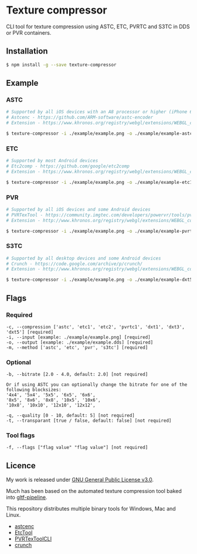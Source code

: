 # Texture compressor

CLI tool for texture compression using ASTC, ETC, PVRTC and S3TC in DDS or PVR containers.

## Installation

```sh
$ npm install -g --save texture-compressor
```

## Example

### ASTC

```sh
# Supported by all iOS devices with an A8 processor or higher (iPhone 6+)
# Astcenc - https://github.com/ARM-software/astc-encoder
# Extension - https://www.khronos.org/registry/webgl/extensions/WEBGL_compressed_texture_astc/

$ texture-compressor -i ./example/example.png -o ./example/example-astc.dds -m astc -c astc
```

### ETC

```sh
# Supported by most Android devices
# Etc2comp - https://github.com/google/etc2comp
# Extension - https://www.khronos.org/registry/webgl/extensions/WEBGL_compressed_texture_etc/

$ texture-compressor -i ./example/example.png -o ./example/example-etc1.dds -m etc -c etc1
```

### PVR

```sh
# Supported by all iOS devices and some Android devices
# PVRTexTool - https://community.imgtec.com/developers/powervr/tools/pvrtextool/
# Extension - http://www.khronos.org/registry/webgl/extensions/WEBGL_compressed_texture_pvrtc/

$ texture-compressor -i ./example/example.png -o ./example/example-pvrtc1.pvr -m pvr -c pvrtc1
```

### S3TC

```sh
# Supported by all desktop devices and some Android devices
# Crunch - https://code.google.com/archive/p/crunch/
# Extension - http://www.khronos.org/registry/webgl/extensions/WEBGL_compressed_texture_s3tc/

$ texture-compressor -i ./example/example.png -o ./example/example-dxt5.dds -m s3tc -c dxt5
```

## Flags

### Required
	-c, --compression ['astc', 'etc1', 'etc2', 'pvrtc1', 'dxt1', 'dxt3', 'dxt5'] [required]
	-i, --input [example: ./example/example.png] [required]
	-o, --output [example: ./example/example.dds] [required]
	-m, --method ['astc', 'etc', 'pvr', 's3tc'] [required]

### Optional
	-b, --bitrate [2.0 - 4.0, default: 2.0] [not required]

	Or if using ASTC you can optionally change the bitrate for one of the following blocksizes:
	'4x4', '5x4', '5x5', '6x5', '6x6',
	'8x5', '8x6', '8x8', '10x5', '10x6',
	'10x8', '10x10', '12x10', '12x12',

	-q, --quality [0 - 10, default: 5] [not required]
	-t, --transparant [true / false, default: false] [not required]

### Tool flags
	-f, --flags ["flag value" "flag value"] [not required]

## Licence

My work is released under [GNU General Public License v3.0](https://raw.githubusercontent.com/TimvanScherpenzeel/texture-compressor/master/LICENSE).

Much has been based on the automated texture compression tool baked into [gltf-pipeline](https://raw.githubusercontent.com/AnalyticalGraphicsInc/gltf-pipeline/master/LICENSE.md).

This repository distributes multiple binary tools for Windows, Mac and Linux.

- [astcenc](https://raw.githubusercontent.com/ARM-software/astc-encoder/master/license.txt)
- [EtcTool](https://raw.githubusercontent.com/google/etc2comp/master/LICENSE)
- [PVRTexToolCLI](https://community.imgtec.com/developers/powervr/sdk-end-user-licence-agreement/)
- [crunch](https://raw.githubusercontent.com/Unvanquished/crunch/master/license.txt)
